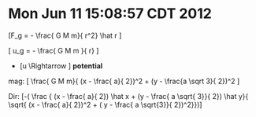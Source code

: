 # Mon Jun 11 15:08:57 CDT 2012


\[F_g = - \frac{ G M m}{ r^2} \hat r \]

\[ u_g = - \frac{ G M m }{ r} \]
  * \[u \Rightarrow \] **potential**


mag: \[ \frac{ G M m}{ (x - \frac{ a}{ 2})^2 + (y - \frac{a \sqrt 3}{ 2})^2 \]


Dir: \[-( \frac { (x - \frac{ a}{ 2}) \hat x + (y - \frac{ a \sqrt{ 3}}{ 2}) \hat y}{ \sqrt{ (x - \frac{ a}{ 2})^2 + ( y - \frac{ a \sqrt{3}}{ 2})^2}})\]


